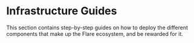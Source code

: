 # Infrastructure Guides

This section contains step-by-step guides on how to deploy the different components that make up the Flare ecosystem, and be rewarded for it.
